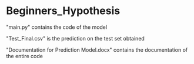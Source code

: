 # Beginners_Hypothesis
"main.py" contains the code of the model

"Test_Final.csv" is the prediction on the test set obtained

"Documentation for Prediction Model.docx" contains the documentation of the entire code
